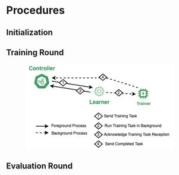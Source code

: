 Procedures
=============================

## Initialization

## Training Round

<div align="center">
 <img 
    src="../img/MetisFL-ControllerLearner-TrainingTaskSubmission.png" width="400px", alt="Execution Flow Overview.">
</div>

## Evaluation Round